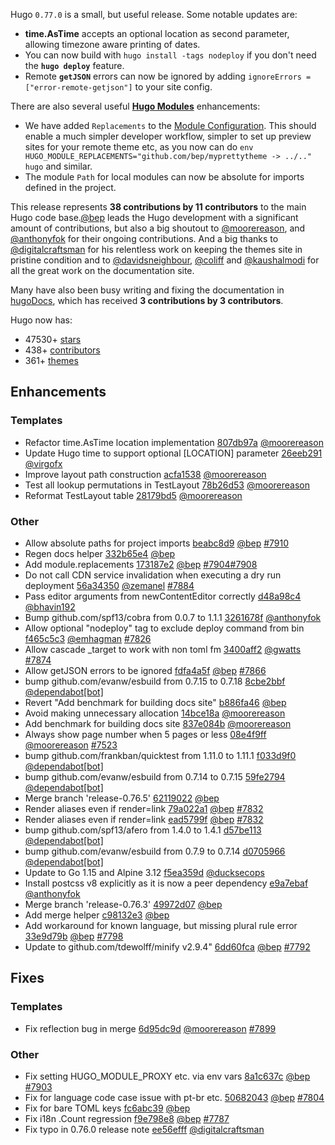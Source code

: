 Hugo `0.77.0` is a small, but useful release. Some notable updates are:

* **time.AsTime** accepts an optional location as second parameter, allowing timezone aware printing of dates.
* You can now build with `hugo install -tags nodeploy` if you don't need the **`hugo deploy`** feature.
* Remote **`getJSON`** errors can now be ignored by adding `ignoreErrors = ["error-remote-getjson"]` to your site config.

There are also several useful **[Hugo Modules](https://gohugo.io/hugo-modules/)** enhancements:

* We have added `Replacements` to the [Module Configuration](https://gohugo.io/hugo-modules/configuration/#module-config-top-level). This should enable a much simpler developer workflow, simpler to set up preview sites for your remote theme etc, as you now can do `env HUGO_MODULE_REPLACEMENTS="github.com/bep/myprettytheme -> ../.." hugo` and similar.
* The module `Path` for local modules can now be absolute for imports defined in the project.

This release represents **38 contributions by 11 contributors** to the main Hugo code base.[@bep](https://github.com/bep) leads the Hugo development with a significant amount of contributions, but also a big shoutout to [@moorereason](https://github.com/moorereason), and [@anthonyfok](https://github.com/anthonyfok) for their ongoing contributions.
And a big thanks to [@digitalcraftsman](https://github.com/digitalcraftsman) for his relentless work on keeping the themes site in pristine condition and to [@davidsneighbour](https://github.com/davidsneighbour), [@coliff](https://github.com/coliff) and [@kaushalmodi](https://github.com/kaushalmodi) for all the great work on the documentation site.

Many have also been busy writing and fixing the documentation in [hugoDocs](https://github.com/gohugoio/hugoDocs), 
which has received **3 contributions by 3 contributors**.

Hugo now has:

* 47530+ [stars](https://github.com/gohugoio/hugo/stargazers)
* 438+ [contributors](https://github.com/gohugoio/hugo/graphs/contributors)
* 361+ [themes](http://themes.gohugo.io/)

## Enhancements

### Templates

* Refactor time.AsTime location implementation [807db97a](https://github.com/gohugoio/hugo/commit/807db97af83ff61b022cbc8af80b9dc9cdb8dd43) [@moorereason](https://github.com/moorereason) 
* Update Hugo time to support optional [LOCATION] parameter [26eeb291](https://github.com/gohugoio/hugo/commit/26eeb2914720929d2d778f14d6a4bf737014e9e3) [@virgofx](https://github.com/virgofx) 
* Improve layout path construction [acfa1538](https://github.com/gohugoio/hugo/commit/acfa153863d6ff2acf17ffb4395e05d102229905) [@moorereason](https://github.com/moorereason) 
* Test all lookup permutations in TestLayout [78b26d53](https://github.com/gohugoio/hugo/commit/78b26d538c716d463b30c23de7df5eaa4d5504fd) [@moorereason](https://github.com/moorereason) 
* Reformat TestLayout table [28179bd5](https://github.com/gohugoio/hugo/commit/28179bd55619847f46ca0ffd316ef52fc9c96f1e) [@moorereason](https://github.com/moorereason) 

### Other

* Allow absolute paths for project imports [beabc8d9](https://github.com/gohugoio/hugo/commit/beabc8d998249ecc5dd522d696dc6233a29131c2) [@bep](https://github.com/bep) [#7910](https://github.com/gohugoio/hugo/issues/7910)
* Regen docs helper [332b65e4](https://github.com/gohugoio/hugo/commit/332b65e4ccb6ac0d606de2a1b23f5189c72542be) [@bep](https://github.com/bep) 
* Add module.replacements [173187e2](https://github.com/gohugoio/hugo/commit/173187e2633f3fc037c83e1e3de2902ae3c93b92) [@bep](https://github.com/bep) [#7904](https://github.com/gohugoio/hugo/issues/7904)[#7908](https://github.com/gohugoio/hugo/issues/7908)
* Do not call CDN service invalidation when executing a dry run deployment [56a34350](https://github.com/gohugoio/hugo/commit/56a343507ca28254edb891bc1c21b6c8ca017982) [@zemanel](https://github.com/zemanel) [#7884](https://github.com/gohugoio/hugo/issues/7884)
* Pass editor arguments from newContentEditor correctly [d48a98c4](https://github.com/gohugoio/hugo/commit/d48a98c477a818d28008d9771050d2681e63e880) [@bhavin192](https://github.com/bhavin192) 
* Bump github.com/spf13/cobra from 0.0.7 to 1.1.1 [3261678f](https://github.com/gohugoio/hugo/commit/3261678f63fd66810db77ccaf9a0c0e426be5380) [@anthonyfok](https://github.com/anthonyfok) 
* Allow optional "nodeploy" tag to exclude deploy command from bin [f465c5c3](https://github.com/gohugoio/hugo/commit/f465c5c3079261eb7fa513e2d2793851b9c52b83) [@emhagman](https://github.com/emhagman) [#7826](https://github.com/gohugoio/hugo/issues/7826)
* Allow cascade _target to work with non toml fm [3400aff2](https://github.com/gohugoio/hugo/commit/3400aff2588cbf9dd4629c05537d16b019d0fdf5) [@gwatts](https://github.com/gwatts) [#7874](https://github.com/gohugoio/hugo/issues/7874)
* Allow getJSON errors to be ignored [fdfa4a5f](https://github.com/gohugoio/hugo/commit/fdfa4a5fe62232f65f1dd8d6fe0c500374228788) [@bep](https://github.com/bep) [#7866](https://github.com/gohugoio/hugo/issues/7866)
* bump github.com/evanw/esbuild from 0.7.15 to 0.7.18 [8cbe2bbf](https://github.com/gohugoio/hugo/commit/8cbe2bbfad6aa4de267921e24e166d4addf47040) [@dependabot[bot]](https://github.com/apps/dependabot) 
* Revert "Add benchmark for building docs site" [b886fa46](https://github.com/gohugoio/hugo/commit/b886fa46bb92916152476cfac45c7a5ee5e5820a) [@bep](https://github.com/bep) 
* Avoid making unnecessary allocation [14bce18a](https://github.com/gohugoio/hugo/commit/14bce18a6c5aca8cb3e70a74d5045ca8b2358fee) [@moorereason](https://github.com/moorereason) 
* Add benchmark for building docs site [837e084b](https://github.com/gohugoio/hugo/commit/837e084bbe53e9e2e6cd471d2a3daf273a874d92) [@moorereason](https://github.com/moorereason) 
* Always show page number when 5 pages or less [08e4f9ff](https://github.com/gohugoio/hugo/commit/08e4f9ff9cc448d5fea9b8a62a23aed8aad0d047) [@moorereason](https://github.com/moorereason) [#7523](https://github.com/gohugoio/hugo/issues/7523)
* bump github.com/frankban/quicktest from 1.11.0 to 1.11.1 [f033d9f0](https://github.com/gohugoio/hugo/commit/f033d9f01d13d8cd08205ccfaa09919ed15dca77) [@dependabot[bot]](https://github.com/apps/dependabot) 
* bump github.com/evanw/esbuild from 0.7.14 to 0.7.15 [59fe2794](https://github.com/gohugoio/hugo/commit/59fe279424c66ac6a89cafee01a5b2e34dbcc1fb) [@dependabot[bot]](https://github.com/apps/dependabot) 
* Merge branch 'release-0.76.5' [62119022](https://github.com/gohugoio/hugo/commit/62119022d1be41e423ef3bcf467a671ce6c4f7dd) [@bep](https://github.com/bep) 
* Render aliases even if render=link [79a022a1](https://github.com/gohugoio/hugo/commit/79a022a15c5f39b8ae87a94665f14bf1797b605c) [@bep](https://github.com/bep) [#7832](https://github.com/gohugoio/hugo/issues/7832)
* Render aliases even if render=link [ead5799f](https://github.com/gohugoio/hugo/commit/ead5799f7ea837fb2ca1879a6d37ba364e53827f) [@bep](https://github.com/bep) [#7832](https://github.com/gohugoio/hugo/issues/7832)
* bump github.com/spf13/afero from 1.4.0 to 1.4.1 [d57be113](https://github.com/gohugoio/hugo/commit/d57be113243be4b76310d4476fbb7525d1452658) [@dependabot[bot]](https://github.com/apps/dependabot) 
* bump github.com/evanw/esbuild from 0.7.9 to 0.7.14 [d0705966](https://github.com/gohugoio/hugo/commit/d070596694a3edbf42fc315bb326505aa39fce90) [@dependabot[bot]](https://github.com/apps/dependabot) 
* Update to Go 1.15 and Alpine 3.12 [f5ea359d](https://github.com/gohugoio/hugo/commit/f5ea359dd34bf59a2944f1d9667838202af13c93) [@ducksecops](https://github.com/ducksecops) 
* Install postcss v8 explicitly as it is now a peer dependency [e9a7ebaf](https://github.com/gohugoio/hugo/commit/e9a7ebaf67a63ffe5e64c3b3aaefe66feb7f1868) [@anthonyfok](https://github.com/anthonyfok) 
* Merge branch 'release-0.76.3' [49972d07](https://github.com/gohugoio/hugo/commit/49972d07925604fea45afe1ace7b5dcc6efc30bf) [@bep](https://github.com/bep) 
* Add merge helper [c98132e3](https://github.com/gohugoio/hugo/commit/c98132e30e01a9638e61bd888c769d30e4e43ad5) [@bep](https://github.com/bep) 
* Add workaround for known language, but missing plural rule error [33e9d79b](https://github.com/gohugoio/hugo/commit/33e9d79b78b32d0cc19693ab3c29ba9941d80f8f) [@bep](https://github.com/bep) [#7798](https://github.com/gohugoio/hugo/issues/7798)
* Update to  github.com/tdewolff/minify v2.9.4" [6dd60fca](https://github.com/gohugoio/hugo/commit/6dd60fca73ff96b48064bb8c6586631a2370ffc6) [@bep](https://github.com/bep) [#7792](https://github.com/gohugoio/hugo/issues/7792)

## Fixes

### Templates

* Fix reflection bug in merge [6d95dc9d](https://github.com/gohugoio/hugo/commit/6d95dc9d74681cba53b46e79c6e1d58d27fcdfb0) [@moorereason](https://github.com/moorereason) [#7899](https://github.com/gohugoio/hugo/issues/7899)

### Other

* Fix setting HUGO_MODULE_PROXY etc. via env vars [8a1c637c](https://github.com/gohugoio/hugo/commit/8a1c637c4494751046142e0ef345fce38fc1431b) [@bep](https://github.com/bep) [#7903](https://github.com/gohugoio/hugo/issues/7903)
* Fix for language code case issue with pt-br etc. [50682043](https://github.com/gohugoio/hugo/commit/506820435cacb39ce7bb1835f46a15e913b95828) [@bep](https://github.com/bep) [#7804](https://github.com/gohugoio/hugo/issues/7804)
* Fix for bare TOML keys [fc6abc39](https://github.com/gohugoio/hugo/commit/fc6abc39c75c152780151c35bc95b12bee01b09c) [@bep](https://github.com/bep) 
* Fix i18n .Count regression [f9e798e8](https://github.com/gohugoio/hugo/commit/f9e798e8c4234bd60277e3cb10663ba254d4ecb7) [@bep](https://github.com/bep) [#7787](https://github.com/gohugoio/hugo/issues/7787)
* Fix typo in 0.76.0 release note [ee56efff](https://github.com/gohugoio/hugo/commit/ee56efffcb3f81120b0d3e0297b4fb5966124354) [@digitalcraftsman](https://github.com/digitalcraftsman) 





